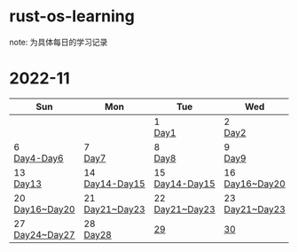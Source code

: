 # rust-os-learning
note: 为具体每日的学习记录


# 2022-11          
|Sun | Mon | Tue  | Wed | Thu | Fri | Sat |
|---| ---| ---| ---| ---| ---| ---|
|  |  | 1 <br> [Day1](note/Day1.md) | 2<br>[Day2](note/Day2.md) | 3 <br>[Day3](note/Day3.md) | 4 <br> [Day4-Day6](note/Day4~Day6.md) | 5 <br> [Day4-Day6](note/Day4~Day6.md) |
|6 <br> [Day4-Day6](note/Day4~Day6.md) | 7 <br>[Day7](note/Day7.md) | 8 <br>[Day8](note/Day8.md) | 9<br>[Day9](note/Day9.md) |10 <br> [Day10](note/Day10.md) | 11<br>[Day11](note/Day11.md) |12<br> [Day12](note/Day12.md) |
|13 <br> [Day13](note/Day13.md) | 14<br>[Day14-Day15](note/Day14~Day15.md) | 15<br>[Day14-Day15](note/Day14~Day15.md) |16<br>[Day16~Day20](note/Day16~Day20.md) | 17<br>[Day16~Day20](note/Day16~Day20.md) | 18<br>[Day16~Day20](note/Day16~Day20.md) |19<br> [Day16~Day20](note/Day16~Day20.md) |
|20<br> [Day16~Day20](note/Day16~Day20.md) | 21<br>[Day21~Day23](note/Day21~Day23.md) | 22<br>[Day21~Day23](note/Day21~Day23.md) | 23<br>[Day21~Day23](note/Day21~Day23.md) | 24<br>[Day24~Day27](note/Day24~Day27.md) | 25<br>[Day24~Day27](note/Day24~Day27.md) | 26<br>[Day24~Day27](note/Day24~Day27.md) |
| 27<br>[Day24~Day27](note/Day24~Day27.md) | 28<br>[Day28](note/Day28.md) | [29](#1129) | [30](#1130) | 